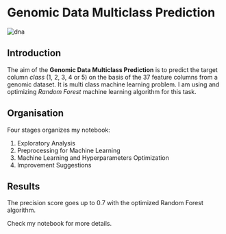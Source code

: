 # Genomic Data Multiclass Prediction

![dna](https://images.unsplash.com/photo-1637929476734-bd7f5f78e40a?ixlib=rb-4.0.3&ixid=M3wxMjA3fDB8MHxwaG90by1wYWdlfHx8fGVufDB8fHx8fA%3D%3D&auto=format&fit=crop&w=1632&q=80)

## Introduction

The aim of the **Genomic Data Multiclass Prediction** is to predict the target column *class* (1, 2, 3, 4 or 5) on the basis of the 37 feature columns from a genomic dataset. It is multi class machine learning problem. I am using and optimizing *Random Forest* machine learning algorithm for this task.

## Organisation

Four stages organizes my notebook:

1. Exploratory Analysis
2. Preprocessing for Machine Learning
3. Machine Learning and Hyperparameters Optimization
4. Improvement Suggestions

## Results

The precision score goes up to 0.7 with the optimized Random Forest algorithm.

Check my notebook for more details.
